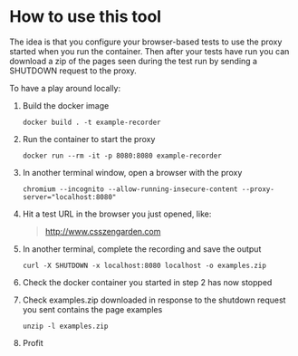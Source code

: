 # How to use this tool

The idea is that you configure your browser-based tests to use the proxy started when you run the container. Then after your tests have run you can download a zip of the pages seen during the test run by sending a SHUTDOWN request to the proxy.

To have a play around locally:

1. Build the docker image

    ```
    docker build . -t example-recorder
    ```

2. Run the container to start the proxy

    ```
    docker run --rm -it -p 8080:8080 example-recorder
    ```

3. In another terminal window, open a browser with the proxy

    ```
    chromium --incognito --allow-running-insecure-content --proxy-server="localhost:8080"
    ```

4. Hit a test URL in the browser you just opened, like:

    > http://www.csszengarden.com

5. In another terminal, complete the recording and save the output

    ```
    curl -X SHUTDOWN -x localhost:8080 localhost -o examples.zip
    ```

6. Check the docker container you started in step 2 has now stopped

7. Check examples.zip downloaded in response to the shutdown request you sent contains the page examples

    ```
    unzip -l examples.zip
    ```

8. Profit
